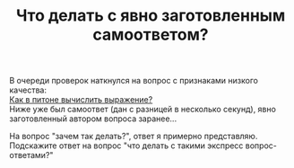 ﻿---
title: "Что делать с явно заготовленным самоответом?"
se.owner.user_id: 420098
se.owner.display_name: "Jack_oS"
se.owner.link: "https://ru.meta.stackoverflow.com/users/420098/jack-os"
se.link: "https://ru.meta.stackoverflow.com/questions/11292/%d0%a7%d1%82%d0%be-%d0%b4%d0%b5%d0%bb%d0%b0%d1%82%d1%8c-%d1%81-%d1%8f%d0%b2%d0%bd%d0%be-%d0%b7%d0%b0%d0%b3%d0%be%d1%82%d0%be%d0%b2%d0%bb%d0%b5%d0%bd%d0%bd%d1%8b%d0%bc-%d1%81%d0%b0%d0%bc%d0%be%d0%be%d1%82%d0%b2%d0%b5%d1%82%d0%be%d0%bc"
se.question_id: 11292
se.post_type: question
---
<p>В очереди проверок наткнулся на вопрос с признаками низкого качества:<br />
<a href="https://ru.stackoverflow.com/a/1231361/420098">Как в питоне вычислить выражение?</a><br />
Ниже уже был самоответ (дан с разницей в несколько секунд), явно заготовленный автором вопроса заранее...</p>
<p>На вопрос &quot;зачем так делать?&quot;, ответ я примерно представляю.<br />
Подскажите ответ на вопрос &quot;что делать с такими экспресс вопрос-ответами?&quot;</p>
